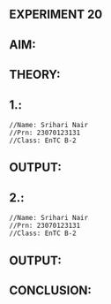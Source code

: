 ## EXPERIMENT 20

## AIM:


## THEORY:



## 1.:
~~~
//Name: Srihari Nair
//Prn: 23070123131
//Class: EnTC B-2

~~~

## OUTPUT:



## 2.:
~~~
//Name: Srihari Nair
//Prn: 23070123131
//Class: EnTC B-2

~~~

## OUTPUT:



## CONCLUSION:
